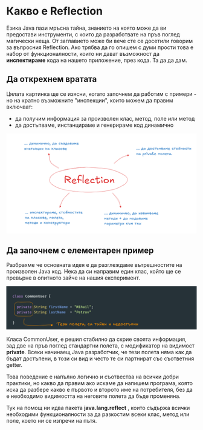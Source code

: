 # Какво е Reflection

Езика Java пази мръсна тайна, знанието на която може да ви предостави инструменти, с които да разработвате на пръв поглед магически неща. От заглавието може би вече сте се досетили говорим за въпросния Reflection. Ако трябва да го опишем с думи прости това е набор от функционалности, които ни дават възможност да **инспектираме** кода на нашето приложение, през кода. Та да да дам. 

## Да открехнем вратата

Цялата картинка ще се изясни, когато започнем да работим с примери - но на кратно възможните "инспекции", които можем да правим включват:
- да получим информация за произволен клас, метод, поле или метод
- да достъпваме, инстанцираме и генерираме код динамично

![](2024-10-31-15-02-11.png)


## Да започнем с елементарен пример

Разбрахме че основната идея е да разглеждаме вътрешностите на произволен Java код. Нека да си направим един клас, който ще се превърне в опитното зайче на нашия експеримент.

![](2024-10-31-15-16-03.png)

Класа CommonUser, е решил стабилно да скрие своята информация, зад две на пръв поглед стандартни полета, с модификатор на видимост **private**. Всеки начинаещ Java разработчик, че тези полета няма как да бъдат достъпени, в този си вид и често те си партнират със съответния getter.

Това поведение е напълно логично и съотвества на всички добри практики, но какво да правим ако искаме да напишем програма, която иска да разбере какво е първото и второто име на потребителя, без да е необходимо видимостта на неговите полета да бъде променяна.

Тук на помощ ни идва пакета **java.lang.reflect** , които съдържа всички необходими функционалности за да разкостим всеки клас, метод или поле, което ни се изпречи на пътя. 

